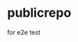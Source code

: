 # publicrepo
for e2e test


































































































































































































































































































































































































































































































































































































































































































































































































































































































































































































































































































































































































































































































































































































































